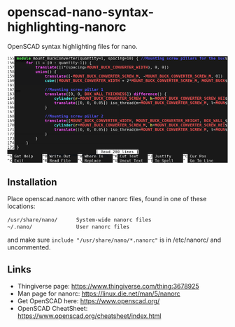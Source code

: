 # openscad-nano-syntax-highlighting-nanorc
OpenSCAD syntax highlighting files for nano.

![Screenshot of openscad syntax highlighting in nano](https://github.com/megasaturnv/openscad-nano-syntax-highlighting-nanorc/blob/master/screenshot.png)

## Installation
Place openscad.nanorc with other nanorc files, found in one of these locations:
```
/usr/share/nano/      System-wide nanorc files
~/.nano/              User nanorc files
```
and make sure `include "/usr/share/nano/*.nanorc"` is in /etc/nanorc/ and uncommented.

## Links
* Thingiverse page: https://www.thingiverse.com/thing:3678925
* Man page for nanorc: https://linux.die.net/man/5/nanorc
* Get OpenSCAD here: https://www.openscad.org/
* OpenSCAD CheatSheet: https://www.openscad.org/cheatsheet/index.html
